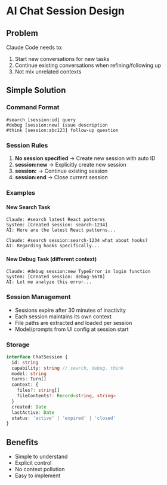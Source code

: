 # AI Chat Session Design

## Problem
Claude Code needs to:
1. Start new conversations for new tasks
2. Continue existing conversations when refining/following up
3. Not mix unrelated contexts

## Simple Solution

### Command Format
```
#search [session:id] query
#debug [session:new] issue description  
#think [session:abc123] follow-up question
```

### Session Rules
1. **No session specified** → Create new session with auto ID
2. **session:new** → Explicitly create new session
3. **session:<id>** → Continue existing session
4. **session:end** → Close current session

### Examples

#### New Search Task
```
Claude: #search latest React patterns
System: [Created session: search-1234]
AI: Here are the latest React patterns...

Claude: #search session:search-1234 what about hooks?
AI: Regarding hooks specifically...
```

#### New Debug Task (different context)
```
Claude: #debug session:new TypeError in login function
System: [Created session: debug-5678]
AI: Let me analyze this error...
```

### Session Management
- Sessions expire after 30 minutes of inactivity
- Each session maintains its own context
- File paths are extracted and loaded per session
- Model/prompts from UI config at session start

### Storage
```typescript
interface ChatSession {
  id: string
  capability: string // search, debug, think
  model: string
  turns: Turn[]
  context: {
    files?: string[]
    fileContents?: Record<string, string>
  }
  created: Date
  lastActive: Date
  status: 'active' | 'expired' | 'closed'
}
```

## Benefits
- Simple to understand
- Explicit control
- No context pollution
- Easy to implement